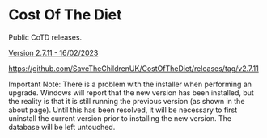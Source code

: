 # Cost Of The Diet

Public CoTD releases.

[Version 2.7.11 - 16/02/2023](https://github.com/SaveTheChildrenUK/CostOfTheDiet/releases/download/v2.7.11/Cost-of-The-Diet-Setup-2.7.11.exe)

https://github.com/SaveTheChildrenUK/CostOfTheDiet/releases/tag/v2.7.11

Important Note: 
There is a problem with the installer when performing an upgrade. Windows will report that the new version has been installed, but the reality is that it is still running the previous version (as shown in the about page). Until this has been resolved, it will be necessary to first uninstall the current version prior to installing the new version. The database will be left untouched.
